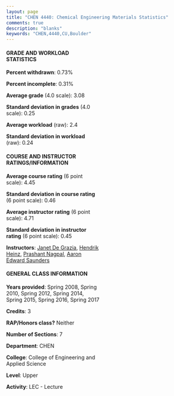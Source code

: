 ```yaml
---
layout: page
title: "CHEN 4440: Chemical Engineering Materials Statistics"
comments: true
description: "blanks"
keywords: "CHEN,4440,CU,Boulder"
---
```

<head>
<script src="https://ajax.googleapis.com/ajax/libs/jquery/2.1.3/jquery.min.js"></script>
<script src="https://dl.dropboxusercontent.com/s/pc42nxpaw1ea4o9/highcharts.js?dl=0"></script>
<!-- <script src="../assets/js/highcharts.js"></script> -->
<style type="text/css">@font-face {
	font-family: "Bebas Neue";
	src: url(https://www.filehosting.org/file/details/544349/BebasNeue Regular.otf) format("opentype");
	}
	h1.Bebas { 
		font-family: "Bebas Neue", Verdana, Tahoma;
	}
</style>
</head>
<body>
	<div id="container" style="float: right; width: 45%; height: 88%; margin-left: 2.5%; margin-right: 2.5%;"></div>
	<script language="JavaScript">
		$(document).ready(function() {
		var chart = {type: 'column'};
		var title = {text: 'Grade Distribution'};
		var xAxis = {categories: ['A','B','C','D','F'],crosshair: true};
		var yAxis = {min: 0,title: {text: 'Percentage'}};
		var tooltip = {headerFormat: '<center><b><span style="font-size:20px">{point.key}</span></b></center>',
		               pointFormat: '<td style="padding:0"><b>{point.y:.1f}%</b></td>',
		               footerFormat: '</table>',shared: true,useHTML: true};
		var plotOptions = {column: {pointPadding: 0.0,borderWidth: 0}};  
		var credits = {enabled: false};var series= [{name: 'Percent',data: [33.26,47.41,16.97,1.41,0.95,]}];
		var json = {};
		json.chart = chart;
		json.title = title;
		json.tooltip = tooltip;
		json.xAxis = xAxis;
		json.yAxis = yAxis;  
		json.series = series;
		json.plotOptions = plotOptions;  
		json.credits = credits;
		$('#container').highcharts(json);
	});
	</script>
</body>
			   
#### GRADE AND WORKLOAD STATISTICS

**Percent withdrawn**: 0.73%

**Percent incomplete**: 0.31%

**Average grade** (4.0 scale): 3.08

**Standard deviation in grades** (4.0 scale): 0.25

**Average workload** (raw): 2.4

**Standard deviation in workload** (raw): 0.24

#### COURSE AND INSTRUCTOR RATINGS/INFORMATION

**Average course rating** (6 point scale): 4.45

**Standard deviation in course rating** (6 point scale): 0.46

**Average instructor rating** (6 point scale): 4.71

**Standard deviation in instructor rating** (6 point scale): 0.45

**Instructors**: <a href='../../instructors/Janet_De_Grazia'>Janet De Grazia</a>, <a href='../../instructors/Hendrik_Heinz'>Hendrik Heinz</a>, <a href='../../instructors/Prashant_Nagpal'>Prashant Nagpal</a>, <a href='../../instructors/Aaron_Edward_Saunders'>Aaron Edward Saunders</a>

#### GENERAL CLASS INFORMATION

**Years provided**: Spring 2008, Spring 2010, Spring 2012, Spring 2014, Spring 2015, Spring 2016, Spring 2017

**Credits**: 3

**RAP/Honors class?** Neither

**Number of Sections**: 7

**Department**: CHEN

**College**: College of Engineering and Applied Science

**Level**: Upper

**Activity**: LEC - Lecture
